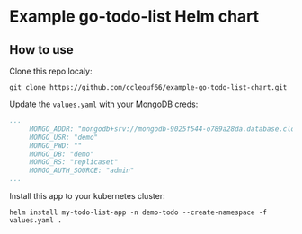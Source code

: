 # Example go-todo-list Helm chart

## How to use

Clone this repo localy:
````
git clone https://github.com/ccleouf66/example-go-todo-list-chart.git
````

Update the `values.yaml` with your MongoDB creds:
```yaml
...
     MONGO_ADDR: "mongodb+srv://mongodb-9025f544-o789a28da.database.cloud.ovh.net"
     MONGO_USR: "demo"
     MONGO_PWD: ""
     MONGO_DB: "demo"
     MONGO_RS: "replicaset"
     MONGO_AUTH_SOURCE: "admin"
...
```

Install this app to your kubernetes cluster:
````
helm install my-todo-list-app -n demo-todo --create-namespace -f values.yaml .
````
